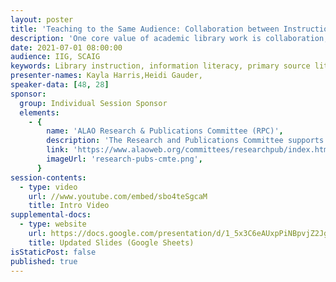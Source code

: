 ```yaml
---
layout: poster
title: 'Teaching to the Same Audience: Collaboration between Instruction and Special Collections Teams'
description: 'One core value of academic library work is collaboration; done effectively, collaboration provides superior service to students, faculty and researchers.  Recently, an archivist and a librarian conducted a grant-funded research project that aimed to identify the levels of collaboration that currently exist for library instruction between special collections and instruction teams. Increasingly archivists and special collections librarians are incorporating primary source instruction into their roles, and they are often encouraged to learn from their more experienced instruction colleagues about topics such as pedagogy or assessment. For instruction librarians, the ACRL Framework for Information Literacy encourages librarians to look at the research process more holistically, an aspect that is often present in primary source instruction.  By interviewing department heads of both special collections and instruction teams at public and private academic libraries, the researchers gained insight into potential barriers that exist between the units, and aspirational goals for what a successful partnership would embody. This session will explore the opportunities, tensions, and values placed on instruction by both units.  Participants will be prompted to reflect on their own collaborative experiences within their libraries.'
date: 2021-07-01 08:00:00
audience: IIG, SCAIG
keywords: Library instruction, information literacy, primary source literacy, collaboration, barriers, aspirations, communication
presenter-names: Kayla Harris,Heidi Gauder,
speaker-data: [48, 28]
sponsor:
  group: Individual Session Sponsor
  elements:
    - {
        name: 'ALAO Research & Publications Committee (RPC)',
        description: 'The Research and Publications Committee supports ALAO members by providing opportunities to fund research projects, helping members discover available resources, and by facilitating inter-institutional research projects.',
        link: 'https://www.alaoweb.org/committees/researchpub/index.html',
        imageUrl: 'research-pubs-cmte.png',
      }
session-contents:
  - type: video
    url: //www.youtube.com/embed/sbo4teSgcaM
    title: Intro Video
supplemental-docs:
  - type: website
    url: https://docs.google.com/presentation/d/1_5x3C6eAUxpPiNBpvjZ2JgUdfvQz3tLm2kOaT5eSnEM/edit?usp=sharing
    title: Updated Slides (Google Sheets)
isStaticPost: false
published: true
---
```

